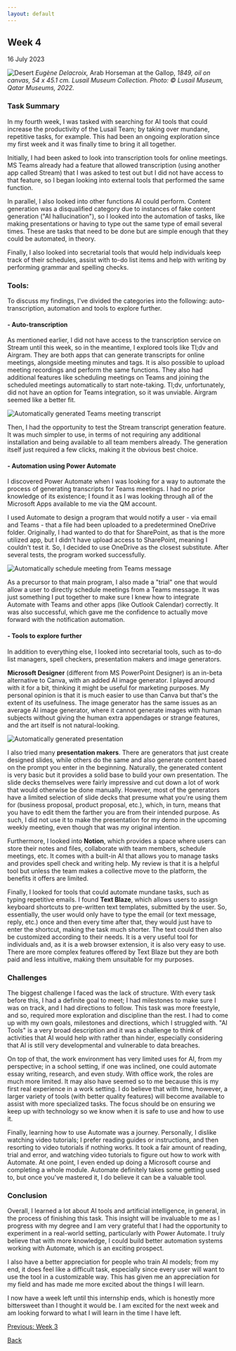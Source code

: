 ```yaml
---
layout: default
---
```


## Week 4
16 July 2023

![Desert](/assets/images/img3.jpg)
*Eugène Delacroix,* Arab Horseman at the Gallop, *1849, oil on canvas, 54 x 45.1 cm. Lusail Museum Collection. Photo: © Lusail Museum, Qatar Museums, 2022.*

### Task Summary
In my fourth week, I was tasked with searching for AI tools that could increase the productivity of the Lusail Team; by taking over mundane, repetitive tasks, for example. This had been an ongoing exploration since my first week and it was finally time to bring it all together.

Initially, I had been asked to look into transcription tools for online meetings. MS Teams already had a feature that allowed transcription (using another app called Stream) that I was asked to test out but I did not have access to that feature, so I began looking into external tools that performed the same function.

In parallel, I also looked into other functions AI could perform. Content generation was a disqualified category due to instances of fake content generation ("AI hallucination"), so I looked into the automation of tasks, like making presentations or having to type out the same type of email several times. These are tasks that need to be done but are simple enough that they could be automated, in theory.

Finally, I also looked into secretarial tools that would help individuals keep track of their schedules, assist with to-do list items and help with writing by performing grammar and spelling checks.

### Tools:
To discuss my findings, I've divided the categories into the following: auto-transcription, automation and tools to explore further.

#### - Auto-transcription
As mentioned earlier, I did not have access to the transcription service on Stream until this week, so in the meantime, I explored tools like Tl;dv and Airgram. They are both apps that can generate transcripts for online meetings, alongside meeting minutes and tags. It is also possible to upload meeting recordings and perform the same functions. They also had additional features like scheduling meetings on Teams and joining the scheduled meetings automatically to start note-taking. Tl;dv, unfortunately, did not have an option for Teams integration, so it was unviable. Airgram seemed like a better fit.

![Automatically generated Teams meeting transcript](/assets/images/transcript.jpg)

Then, I had the opportunity to test the Stream transcript generation feature. It was much simpler to use, in terms of not requiring any additional installation and being available to all team members already. The generation itself just required a few clicks, making it the obvious best choice.

#### - Automation using Power Automate
I discovered Power Automate when I was looking for a way to automate the process of generating transcripts for Teams meetings. I had no prior knowledge of its existence; I found it as I was looking through all of the Microsoft Apps available to me via the QM account.

I used Automate to design a program that would notify a user - via email and Teams - that a file had been uploaded to a predetermined OneDrive folder. Originally, I had wanted to do that for SharePoint, as that is the more utilized app, but I didn't have upload access to SharePoint, meaning I couldn't test it. So, I decided to use OneDrive as the closest substitute. After several tests, the program worked successfully.

![Automatically schedule meeting from Teams message](/assets/images/teams_meeting_automate.jpg)

As a precursor to that main program, I also made a "trial" one that would allow a user to directly schedule meetings from a Teams message. It was just something I put together to make sure I knew how to integrate Automate with Teams and other apps (like Outlook Calendar) correctly. It was also successful, which gave me the confidence to actually move forward with the notification automation.

#### - Tools to explore further
In addition to everything else, I looked into secretarial tools, such as to-do list managers, spell checkers, presentation makers and image generators.

**Microsoft Designer** (different from MS PowerPoint Designer) is an in-beta alternative to Canva, with an added AI image generator. I played around with it for a bit, thinking it might be useful for marketing purposes. My personal opinion is that it is much easier to use than Canva but that's the extent of its usefulness. The image generator has the same issues as an average AI image generator, where it cannot generate images with human subjects without giving the human extra appendages or strange features, and the art itself is not natural-looking.

![Automatically generated presentation](/assets/images/presentation.jpg)

I also tried many **presentation makers**. There are generators that just create designed slides, while others do the same and also generate content based on the prompt you enter in the beginning. Naturally, the generated content is very basic but it provides a solid base to build your own presentation. The slide decks themselves were fairly impressive and cut down a lot of work that would otherwise be done manually. However, most of the generators have a limited selection of slide decks that presume what you're using them for (business proposal, product proposal, etc.), which, in turn, means that you have to edit them the farther you are from their intended purpose. As such, I did not use it to make the presentation for my demo in the upcoming weekly meeting, even though that was my original intention.

Furthermore, I looked into **Notion**, which provides a space where users can store their notes and files, collaborate with team members, schedule meetings, etc. It comes with a built-in AI that allows you to manage tasks and provides spell check and writing help. My review is that it is a helpful tool but unless the team makes a collective move to the platform, the benefits it offers are limited.

Finally, I looked for tools that could automate mundane tasks, such as typing repetitive emails. I found **Text Blaze**, which allows users to assign keyboard shortcuts to pre-written text templates, submitted by the user. So, essentially, the user would only have to type the email (or text message, reply, etc.) once and then every time after that, they would just have to enter the shortcut, making the task much shorter. The text could then also be customized according to their needs. It is a very useful tool for individuals and, as it is a web browser extension, it is also very easy to use. There are more complex features offered by Text Blaze but they are both paid and less intuitive, making them unsuitable for my purposes.

### Challenges
The biggest challenge I faced was the lack of structure. With every task before this, I had a definite goal to meet; I had milestones to make sure I was on track, and I had directions to follow. This task was more freestyle, and so, required more exploration and discipline than the rest. I had to come up with my own goals, milestones and directions, which I struggled with. "AI Tools" is a very broad description and it was a challenge to think of activities that AI would help with rather than hinder, especially considering that AI is still very developmental and vulnerable to data breaches. 

On top of that, the work environment has very limited uses for AI, from my perspective; in a school setting, if one was inclined, one could automate essay writing, research, and even study. With office work, the roles are much more limited. It may also have seemed so to me because this is my first real experience in a work setting. I do believe that with time, however, a larger variety of tools (with better quality features) will become available to assist with more specialized tasks. The focus should be on ensuring we keep up with technology so we know when it is safe to use and how to use it.

Finally, learning how to use Automate was a journey. Personally, I dislike watching video tutorials; I prefer reading guides or instructions, and then resorting to video tutorials if nothing works. It took a fair amount of reading, trial and error, and watching video tutorials to figure out how to work with Automate. At one point, I even ended up doing a Microsoft course and completing a whole module. Automate definitely takes some getting used to, but once you've mastered it, I do believe it can be a valuable tool.

### Conclusion
Overall, I learned a lot about AI tools and artificial intelligence, in general, in the process of finishing this task. This insight will be invaluable to me as I progress with my degree and I am very grateful that I had the opportunity to experiment in a real-world setting, particularly with Power Automate. I truly believe that with more knowledge, I could build better automation systems working with Automate, which is an exciting prospect.

I also have a better appreciation for people who train AI models; from my end, it does feel like a difficult task, especially since every user will want to use the tool in a customizable way. This has given me an appreciation for my field and has made me more excited about the things I will learn. 

I now have a week left until this internship ends, which is honestly more bittersweet than I thought it would be. I am excited for the next week and am looking forward to what I will learn in the time I have left.

[Previous: Week 3](./Week-3.html)

[Back](./)
